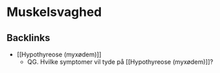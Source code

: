 # Muskelsvaghed

## Backlinks
* [[Hypothyreose (myxødem)]]
	* QG. Hvilke symptomer vil tyde på [[Hypothyreose (myxødem)]]?

<!-- {BearID:EF94084D-FD1F-4F78-B255-E0BBBE8BB75A-43570-00005A61B4245250} -->
